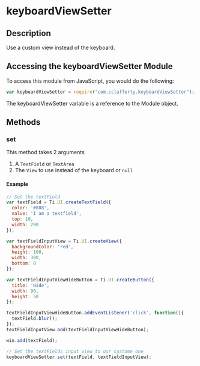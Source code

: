 # keyboardViewSetter

## Description

Use a custom view instead of the keyboard.

## Accessing the keyboardViewSetter Module

To access this module from JavaScript, you would do the following:

```javascript
var keyboardViewSetter = require("com.cclafferty.keyboardViewSetter");
```

The keyboardViewSetter variable is a reference to the Module object.  

## Methods

### set

This method takes 2 arguments

1. A `TextField` or `TextArea`
2. The `View` to use instead of the keyboard or `null`

#### Example

```javascript
// Set the textField
var textField = Ti.UI.createTextField({
  color: '#888',
  value: 'I am a textfield',
  top: 10,
  width: 290
});

var textFieldInputView = Ti.UI.createView({
  backgroundColor: 'red',
  height: 100,
  width: 300,
  bottom: 0
});

var textFieldInputViewHideButton = Ti.UI.createButton({
  title: 'Hide',
  width: 90,
  height: 50
});

textFieldInputViewHideButton.addEventListener('click', function(){
  textField.blur();
});
textFieldInputView.add(textFieldInputViewHideButton);

win.add(textField);

// Set the textFields input view to our custome one
keyboardViewSetter.set(textField, textFieldInputView);
```